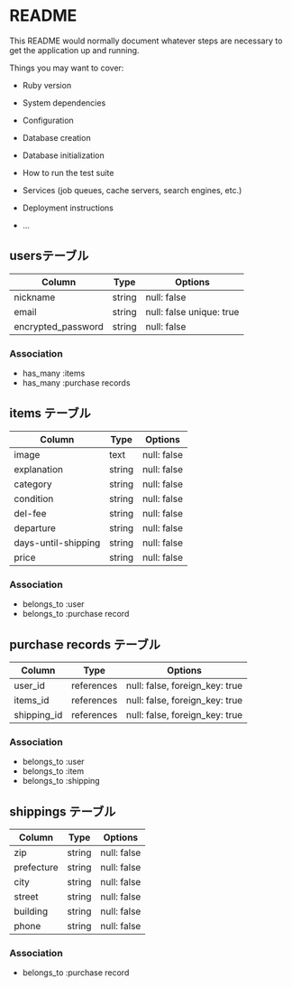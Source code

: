 # README

This README would normally document whatever steps are necessary to get the
application up and running.

Things you may want to cover:

* Ruby version

* System dependencies

* Configuration

* Database creation

* Database initialization

* How to run the test suite

* Services (job queues, cache servers, search engines, etc.)

* Deployment instructions

* ...


## usersテーブル

|Column             |Type   |Options|
|------             |----   |-------|
|nickname           |string |null: false|
|email              |string |null: false  unique: true|
|encrypted_password |string | null: false |


### Association
- has_many :items
- has_many :purchase records



## items テーブル

| Column              | Type   | Options                        |
| ------              | -------| ------------------------------ |
| image               | text   | null: false |
| explanation         | string | null: false |
| category            | string | null: false |
| condition           | string | null: false |
| del-fee             | string | null: false |
| departure           | string | null: false |
| days-until-shipping | string | null: false |
| price               | string | null: false |


### Association
- belongs_to :user
- belongs_to :purchase record


## purchase records テーブル

| Column        | Type       | Options                        |
| ------        | ---------- | ------------------------------ |
| user_id       | references | null: false, foreign_key: true |
| items_id      | references | null: false, foreign_key: true |
| shipping_id   | references | null: false, foreign_key: true |

### Association
- belongs_to :user
- belongs_to :item
- belongs_to :shipping

## shippings テーブル

| Column        | Type       | Options                        |
| ------        | ---------- | ------------------------------ |
| zip           | string     | null: false |
| prefecture    | string     | null: false | 
| city          | string     | null: false |
| street        | string     | null: false |
| building      | string     | null: false |
| phone         | string     | null: false |

### Association
- belongs_to :purchase record









